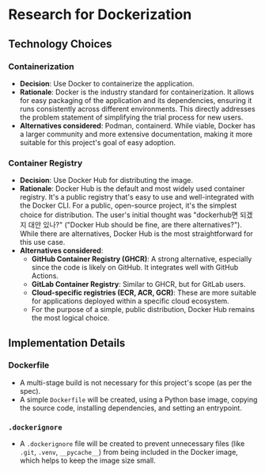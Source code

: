 # Research for Dockerization

## Technology Choices

### Containerization

- **Decision**: Use Docker to containerize the application.
- **Rationale**: Docker is the industry standard for containerization. It allows for easy packaging of the application and its dependencies, ensuring it runs consistently across different environments. This directly addresses the problem statement of simplifying the trial process for new users.
- **Alternatives considered**: Podman, containerd. While viable, Docker has a larger community and more extensive documentation, making it more suitable for this project's goal of easy adoption.

### Container Registry

- **Decision**: Use Docker Hub for distributing the image.
- **Rationale**: Docker Hub is the default and most widely used container registry. It's a public registry that's easy to use and well-integrated with the Docker CLI. For a public, open-source project, it's the simplest choice for distribution. The user's initial thought was "dockerhub면 되겠지 대안 있나?" ("Docker Hub should be fine, are there alternatives?"). While there are alternatives, Docker Hub is the most straightforward for this use case.
- **Alternatives considered**:
    - **GitHub Container Registry (GHCR)**: A strong alternative, especially since the code is likely on GitHub. It integrates well with GitHub Actions.
    - **GitLab Container Registry**: Similar to GHCR, but for GitLab users.
    - **Cloud-specific registries (ECR, ACR, GCR)**: These are more suitable for applications deployed within a specific cloud ecosystem.
    - For the purpose of a simple, public distribution, Docker Hub remains the most logical choice.

## Implementation Details

### Dockerfile

- A multi-stage build is not necessary for this project's scope (as per the spec).
- A simple `Dockerfile` will be created, using a Python base image, copying the source code, installing dependencies, and setting an entrypoint.

### `.dockerignore`

- A `.dockerignore` file will be created to prevent unnecessary files (like `.git`, `.venv`, `__pycache__`) from being included in the Docker image, which helps to keep the image size small.
